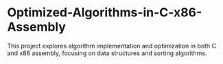 # Optimized-Algorithms-in-C-x86-Assembly
This project explores algorithm implementation and optimization in both C and x86 assembly, focusing on data structures and sorting algorithms.
